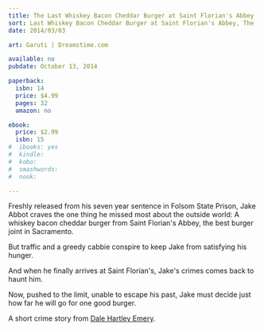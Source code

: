 ```yaml
---
title: The Last Whiskey Bacon Cheddar Burger at Saint Florian's Abbey
sort: Last Whiskey Bacon Cheddar Burger at Saint Florian's Abbey, The
date: 2014/03/03

art: Garuti | Dreamstime.com

available: no
pubdate: October 13, 2014

paperback:
  isbn: 14
  price: $4.99
  pages: 32
  amazon: no

ebook:
  price: $2.99
  isbn: 15
#  ibooks: yes
#  kindle: 
#  kobo: 
#  smashwords:
#  nook:

---
```

Freshly released from his seven year sentence in Folsom State Prison,
Jake Abbot craves the one thing he missed most
about the outside world:
A whiskey bacon cheddar burger
from Saint Florian's Abbey,
the best burger joint in Sacramento.

But traffic and a greedy cabbie
conspire to keep Jake from satisfying his hunger.

And when he finally arrives at Saint Florian's,
Jake's crimes comes back to haunt him.

Now,
pushed to the limit,
unable to escape his past,
Jake must decide
just how far he will go
for one good burger.

A short crime story
from [Dale Hartley Emery](http://dalehartleyemery.com/).
